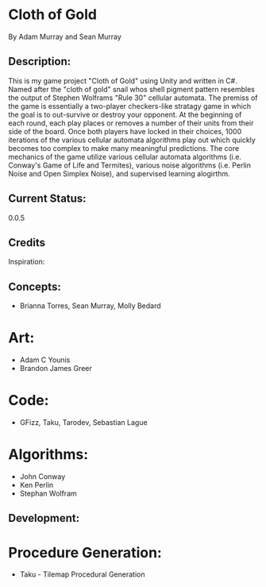 # Cloth of Gold
By Adam Murray and Sean Murray

## Description:
This is my game project "Cloth of Gold" using Unity and written in C#. Named after the "cloth of gold" snail whos shell pigment pattern resembles the output of Stephen Wolframs "Rule 30" cellular automata. The premiss of the game is essentially a two-player checkers-like stratagy game in which the goal is to out-survive or destroy your opponent. At the beginning of each round, each play places or removes a number of their units from their side of the board. Once both players have locked in their choices, 1000 iterations of the various cellular automata algorithms play out which quickly becomes too complex to make many meaningful predictions. The core mechanics of the game utilize various cellular automata algorithms (i.e. Conway's Game of Life and Termites), various noise algorithms (i.e. Perlin Noise and Open Simplex Noise), and supervised learning alogirthm.

## Current Status:
0.0.5

## Credits
Inspiration:

## Concepts: 
- Brianna Torres, Sean Murray, Molly Bedard

# Art:
- Adam C Younis
- Brandon James Greer

# Code:
- GFizz, Taku, Tarodev, Sebastian Lague

# Algorithms:
- John Conway
- Ken Perlin
- Stephan Wolfram

## Development:

# Procedure Generation:
- Taku - Tilemap Procedural Generation
